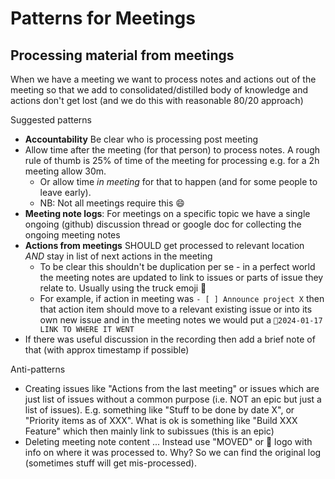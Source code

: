 # Patterns for Meetings

## Processing material from meetings

When we have a meeting we want to process notes and actions out of the meeting so that we add to consolidated/distilled body of knowledge and actions don't get lost (and we do this with reasonable 80/20 approach)

Suggested patterns

- **Accountability** Be clear who is processing post meeting
- Allow time after the meeting (for that person) to process notes. A rough rule of thumb is 25% of time of the meeting for processing e.g. for a 2h meeting allow 30m.
  - Or allow time *in meeting* for that to happen (and for some people to leave early).
  - NB: Not all meetings require this 😄
- **Meeting note logs**: For meetings on a specific topic we have a single ongoing (github) discussion thread or google doc for collecting the ongoing meeting notes
- **Actions from meetings** SHOULD get processed to relevant location *AND* stay in list of next actions in the meeting 
  - To be clear this shouldn't be duplication per se - in a perfect world the meeting notes are updated to link to issues or parts of issue they relate to. Usually using the truck emoji 🚚
  - For example, if action in meeting was `- [ ] Announce project X` then that action item should move to a relevant existing issue or into its own new issue and in the meeting notes we would put a `🚚2024-01-17 LINK TO WHERE IT WENT`
- If there was useful discussion in the recording then add a brief note of that (with approx timestamp if possible)

Anti-patterns

- Creating issues like "Actions from the last meeting" or issues which are just list of issues without a common purpose (i.e. NOT an epic but just a list of issues). E.g. something like "Stuff to be done by date X", or "Priority items as of XXX". What is ok is something like "Build XXX Feature" which then mainly link to subissues (this is an epic)
- Deleting meeting note content ... Instead use "MOVED" or 🚚 logo with info on where it was processed to. Why? So we can find the original log (sometimes stuff will get mis-processed).
